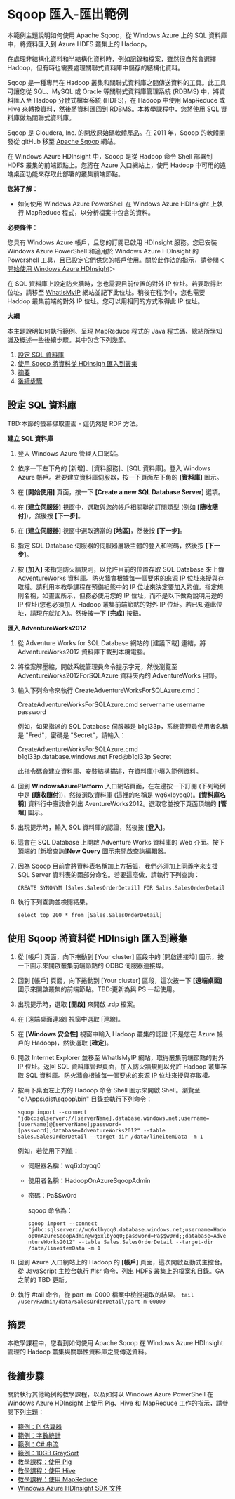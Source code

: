 <properties linkid="manage-services-hdinsight-sample-sqoop-import-export" urlDisplayName="HDInsight Samples" pageTitle="Sqoop Import-Export sample | Windows Azure" metaKeywords="hdinsight, hdinsight administration, hdinsight administration azure" description="Learn how to run Sqoop import and export on HDInsight." umbracoNaviHide="0" disqusComments="1" writer="bradsev" editor="cgronlun" manager="paulettm" title="Sqoop Import-Export sample" />

Sqoop 匯入-匯出範例
===================

本範例主題說明如何使用 Apache Sqoop，從 Windows Azure 上的 SQL 資料庫中，將資料匯入到 Azure HDFS 叢集上的 Hadoop。

在處理非結構化資料和半結構化資料時，例如記錄和檔案，雖然很自然會選擇 Hadoop，但有時也需要處理關聯式資料庫中儲存的結構化資料。

Sqoop 是一種專門在 Hadoop 叢集和關聯式資料庫之間傳送資料的工具。此工具可讓您從 SQL、MySQL 或 Oracle 等關聯式資料庫管理系統 (RDBMS) 中，將資料匯入至 Hadoop 分散式檔案系統 (HDFS)，在 Hadoop 中使用 MapReduce 或 Hive 來轉換資料，然後將資料匯回到 RDBMS。本教學課程中，您將使用 SQL 資料庫做為關聯式資料庫。

Sqoop 是 Cloudera, Inc. 的開放原始碼軟體產品。在 2011 年，Sqoop 的軟體開發從 gitHub 移至 [Apache Sqoop](http://sqoop.apache.org/) 網站。

在 Windows Azure HDInsight 中，Sqoop 是從 Hadoop 命令 Shell 部署到 HDFS 叢集的前端節點上。您將在 Azure 入口網站上，使用 Hadoop 中可用的遠端桌面功能來存取此部署的叢集前端節點。

**您將了解：**

-   如何使用 Windows Azure PowerShell 在 Windows Azure HDInsight 上執行 MapReduce 程式，以分析檔案中包含的資料。

**必要條件**：

您具有 Windows Azure 帳戶，且您的訂閱已啟用 HDInsight 服務。您已安裝 Windows Azure PowerShell 和適用於 Windows Azure HDInsight 的 Powershell 工具，且已設定它們供您的帳戶使用。關於此作法的指示，請參閱＜[開始使用 Windows Azure HDInsight](/en-us/manage/services/hdinsight/get-started-hdinsight/)＞

在 SQL 資料庫上設定防火牆時，您也需要目前位置的對外 IP 位址。若要取得此位址，請移至 [WhatIsMyIP](http://www.whatismyip.com/) 網站並記下此位址。稍後在程序中，您也需要 Haddop 叢集前端的對外 IP 位址。您可以用相同的方式取得此 IP 位址。

**大綱**

本主題說明如何執行範例、呈現 MapReduce 程式的 Java 程式碼、總結所學知識及概述一些後續步驟。其中包含下列幾節。

1.  [設定 SQL 資料庫](#set-up-sql)
2.  [使用 Sqoop 將資料從 HDInsigh 匯入到叢集](#java-code)
3.  [摘要](#summary)
4.  [後續步驟](#next-steps)

設定 SQL 資料庫
---------------

TBD:本節的螢幕擷取畫面 - 這仍然是 RDP 方法。

**建立 SQL 資料庫**

1.  登入 Windows Azure 管理入口網站。
2.  依序一下左下角的 [新增]、[資料服務]、[SQL 資料庫]。登入 Windows Azure 帳戶。若要建立資料庫伺服器，按一下頁面左下角的 **[資料庫]** 圖示。

3.  在 **[開始使用]** 頁面，按一下 **[Create a new SQL Database Server]** 選項。

4.  在 **[建立伺服器]** 視窗中，選取與您的帳戶相關聯的訂閱類型 (例如 **[隨收隨付]**)，然後按 **[下一步]**。

5.  在 **[建立伺服器]** 視窗中選取適當的 **[地區]**，然後按 **[下一步]**。

6.  指定 SQL Database 伺服器的伺服器層級主體的登入和密碼，然後按 **[下一步]**。

7.  按 **[加入]** 來指定防火牆規則，以允許目前的位置存取 SQL Database 來上傳 AdventureWorks 資料庫。防火牆會根據每一個要求的來源 IP 位址來授與存取權。請利用本教學課程在預備組態中的 IP 位址來決定要加入的值。指定規則名稱，如畫面所示，但務必使用您的 IP 位址，而不是以下做為說明用途的 IP 位址(您也必須加入 Hadoop 叢集前端節點的對外 IP 位址。若已知道此位址，請現在就加入)。然後按一下 **[完成]** 按鈕。

**匯入 AdventureWorks2012**

1.  從 Adventure Works for SQL Database 網站的 [建議下載] 連結，將 AdventureWorks2012 資料庫下載到本機電腦。

2.  將檔案解壓縮，開啟系統管理員命令提示字元，然後瀏覽至 AdventureWorks2012ForSQLAzure 資料夾內的 AdventureWorks 目錄。

3.  輸入下列命令來執行 CreateAdventureWorksForSQLAzure.cmd：

	CreateAdventureWorksForSQLAzure.cmd servername username password

    例如，如果指派的 SQL Database 伺服器是 b1gl33p，系統管理員使用者名稱是 "Fred"，密碼是 "Secret"，請輸入：

    CreateAdventureWorksForSQLAzure.cmd b1gl33p.database.windows.net Fred@b1gl33p Secret

    此指令碼會建立資料庫、安裝結構描述，在資料庫中填入範例資料。

1.  回到 **WindowsAzurePlatform** 入口網站頁面，在左邊按一下訂閱 (下列範例中是 **[隨收隨付]**)，然後選取資料庫 (這裡的名稱是 wq6xlbyoq0)。**[資料庫名稱]** 資料行中應該會列出 AventureWorks2012。選取它並按下頁面頂端的 **[管理]** 圖示。

2.  出現提示時，輸入 SQL 資料庫的認證，然後按 **[登入]**。

3.  這會在 SQL Database 上開啟 Adventure Works 資料庫的 Web 介面。按下頂端的 [新增查詢]**New Query** 圖示來開啟查詢編輯器。

4.  因為 Sqoop 目前會將資料表名稱加上方括弧，我們必須加上同義字來支援 SQL Server 資料表的兩部分命名。若要這麼做，請執行下列查詢：

	`CREATE SYNONYM [Sales.SalesOrderDetail] FOR Sales.SalesOrderDetail`

1.  執行下列查詢並檢閱結果。

	`select top 200 * from [Sales.SalesOrderDetail] `

使用 Sqoop 將資料從 HDInsigh 匯入到叢集
---------------------------------------

1.  從 [帳戶] 頁面，向下捲動到 [Your cluster] 區段中的 [開啟連接埠] 圖示，按一下圖示來開啟叢集前端節點的 ODBC 伺服器連接埠。

2.  回到 [帳戶] 頁面，向下捲動到 [Your cluster] 區段，這次按一下 **[遠端桌面]** 圖示來開啟叢集的前端節點。TBD:更新為與 PS 一起使用。

3.  出現提示時，選取 **[開啟]** 來開啟 .rdp 檔案。

4.  在 [遠端桌面連線] 視窗中選取 [連線]。

5.  在 **[Windows 安全性]** 視窗中輸入 Hadoop 叢集的認證 (不是您在 Azure 帳戶的 Hadoop)，然後選取 **[確定]**。

6.  開啟 Internet Explorer 並移至 WhatIsMyIP 網站，取得叢集前端節點的對外 IP 位址。返回 SQL 資料庫管理頁面，加入防火牆規則以允許 Hadoop 叢集存取 SQL 資料庫。防火牆會根據每一個要求的來源 IP 位址來授與存取權。

7.  按兩下桌面左上方的 Hadoop 命令 Shell 圖示來開啟 Shell。瀏覽至 "c:\\Apps\\dist\\sqoop\\bin" 目錄並執行下列命令：

    `sqoop import --connect "jdbc:sqlserver://[serverName].database.windows.net;username=[userName]@[serverName];password=[password];database=AdventureWorks2012" --table Sales.SalesOrderDetail --target-dir /data/lineitemData -m 1`

    例如，若使用下列值：
	* 伺服器名稱：wq6xlbyoq0 
	* 使用者名稱：HadoopOnAzureSqoopAdmin 
	* 密碼：Pa$$w0rd

		sqoop 命令為：

	    `sqoop import --connect "jdbc:sqlserver://wq6xlbyoq0.database.windows.net;username=HadoopOnAzureSqoopAdmin@wq6xlbyoq0;password=Pa$$w0rd;;database=AdventureWorks2012" --table Sales.SalesOrderDetail --target-dir /data/lineitemData -m 1`

8.  回到 Azure 入口網站上的 Hadoop 的 **[帳戶]** 頁面，這次開啟互動式主控台。從 JavaScript 主控台執行 \#lsr 命令，列出 HDFS 叢集上的檔案和目錄。GA 之前的 TBD 更新。

9.  執行 \#tail 命令，從 part-m-0000 檔案中檢視選取的結果。
	`tail /user/RAdmin/data/SalesOrderDetail/part-m-00000`

摘要
----

本教學課程中，您看到如何使用 Apache Sqoop 在 Windows Azure HDInsight 管理的 Hadoop 叢集與關聯性資料庫之間傳送資料。

後續步驟
--------

關於執行其他範例的教學課程，以及如何以 Windows Azure PowerShell 在 Windows Azure HDInsight 上使用 Pig、Hive 和 MapReduce 工作的指示，請參閱下列主題：

-   [範例：Pi 估算器](/en-us/manage/services/hdinsight/howto-run-samples/sample-pi-estimator/)
-   [範例：字數統計](/en-us/manage/services/hdinsight/howto-run-samples/sample-wordcount/)
-   [範例：C\# 串流](/en-us/manage/services/hdinsight/howto-run-samples/sample-csharp-streaming/)
-   [範例：10GB GraySort](/en-us/manage/services/hdinsight/howto-run-samples/sample-10gb-graysort/)
-   [教學課程：使用 Pig](/en-us/manage/services/hdinsight/using-pig-with-hdinsight/)
-   [教學課程：使用 Hive](/en-us/manage/services/hdinsight/using-hive-with-hdinsight/)
-   [教學課程：使用 MapReduce](/en-us/manage/services/hdinsight/using-mapreduce-with-hdinsight/)
-   [Windows Azure HDInsight SDK 文件](http://msdnstage.redmond.corp.microsoft.com/en-us/library/dn479185.aspx)

